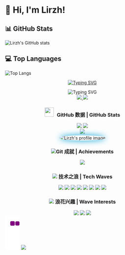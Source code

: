 # 👋 Hi, I'm Lirzh!

## 📊 GitHub Stats
 ![Lirzh's GitHub stats](https://github-readme-stats.vercel.app/api?username=Lirzh)

## 💻 Top Languages
 ![Top Langs](https://github-readme-stats.vercel.app/api/top-langs/?username=Lirzh)

<!-- Header with animated welcome -->
<p align="center">
  <a href="https://github.com/Lirzh">
    <img src="https://readme-typing-svg.herokuapp.com?font=Fira+Code&size=32&duration=2800&pause=2000&color=A9FEF7&center=true&vCenter=true&width=940&lines=Hi+there%2C+I'm+Lirzh+👨‍💻" alt="Typing SVG" />
  </a>
</p>

<!-- Animated welcome message -->
<div align="center">
  <img src="https://readme-typing-svg.herokuapp.com?font=Pacifico&size=40&pause=1000&color=F7D665&center=true&vCenter=true&width=800&height=100&lines=Welcome+to+my+GitHub+Profile;Where+Code+Meets+Creativity;Let's+Build+Something+Amazing!" alt="Typing SVG" />
</div>

<!-- Social Links -->
<div align="center">
  <a href="mailto:your.email@example.com">
    <img src="https://img.shields.io/badge/Email-Contact_Me-D14836?style=for-the-badge&logo=gmail&logoColor=white"/>
  </a>
  <img src="https://img.shields.io/badge/Status-Coding_Enthusiast-87CF3E?style=for-the-badge&logo=visual-studio-code&logoColor=white"/>
</div>

<!-- GitHub Stats -->
<h3 align="center">
  <img src="https://media.giphy.com/media/iY8CRBdQXODJSCERIr/giphy.gif" width="30" height="30" style="margin-right: 10px;">GitHub 数据 | GitHub Stats 
</h3>

<div align="center">
  <img width="49%" src="https://github-readme-stats.vercel.app/api?username=Lirzh&show_icons=true&theme=tokyonight&hide_border=true&count_private=true&bg_color=0D1117&title_color=00A1D6&icon_color=00A1D6" />
  <img width="49%" src="https://github-readme-streak-stats.herokuapp.com/?user=Lirzh&theme=tokyonight&hide_border=true&background=0D1117&stroke=00A1D6&ring=00A1D6&fire=00A1D6" />
</div>

<div align="center">
  <img width="49%" src="https://github-readme-stats.vercel.app/api/top-langs/?username=Lirzh&layout=compact&theme=tokyonight&hide_border=true&bg_color=0D1117&title_color=00A1D6" />
</div>

<!-- Profile Image -->
<div align="center">
  <img 
    src="https://github.com/Lirzh.png" 
    width="300"
    alt="Lirzh's profile image"
    align="center"
    style="border-radius: 50%; box-shadow: 0 0 20px #00A1D6;"
  />
</div>

<!-- Achievements -->
<h3 align="center">
  <img src="https://media.giphy.com/media/W5eoZHPpUx9sapR0eu/giphy.gif" width="30px" alt="Git"/>&nbsp;成就 | Achievements
</h3>

<div align="center">
  <img src="https://github-profile-trophy.vercel.app/?username=Lirzh&theme=tokyonight&no-frame=true&row=1&column=7&margin-w=15&margin-h=15" />
</div>

<!-- Tech Stack with Wave Animation -->
<h3 align="center">
  <img src="https://media2.giphy.com/media/QssGEmpkyEOhBCb7e1/giphy.gif?cid=ecf05e47a0n3gi1bfqntqmob8g9aid1oyj2wr3ds3mg700bl&rid=giphy.gif" width="30px">
  技术之浪 | Tech Waves
</h3>

<div align="center">
  <img src="https://img.shields.io/badge/Java-深海蓝-00A1D6?style=for-the-badge&logo=openjdk&logoColor=white" />
  <img src="https://img.shields.io/badge/Spring_Boot-海藻绿-6DB33F?style=for-the-badge&logo=spring-boot&logoColor=white" />
  <img src="https://img.shields.io/badge/Vue.js-珊瑚色-42B883?style=for-the-badge&logo=vue.js&logoColor=white" />
  <img src="https://img.shields.io/badge/Python-海蛇蓝-3776AB?style=for-the-badge&logo=python&logoColor=white" />
  <img src="https://img.shields.io/badge/C-深渊蓝-00599C?style=for-the-badge&logo=c&logoColor=white" />
  <img src="https://img.shields.io/badge/C++-暗流蓝-00599C?style=for-the-badge&logo=c%2B%2B&logoColor=white" />
  <img src="https://img.shields.io/badge/Git-珊瑚红-F05032?style=for-the-badge&logo=git&logoColor=white" />
  <img src="https://img.shields.io/badge/JavaScript-金沙色-F7DF1E?style=for-the-badge&logo=javascript&logoColor=black" />
</div>

<!-- Interests with Wave Theme -->
<h3 align="center">
  <img src="https://media.giphy.com/media/mGcNjsfWAjY5AEZNw6/giphy.gif" width="30">
  浪花兴趣 | Wave Interests
</h3>

<div align="center">
  <img src="https://img.shields.io/badge/性格-深邃如海-00A1D6?style=for-the-badge&logoColor=white" />
  <img src="https://img.shields.io/badge/爱好-二次元-FF69B4?style=for-the-badge&logoColor=white" />
  <img src="https://img.shields.io/badge/YouTube-珊瑚红-FF0000?style=for-the-badge&logo=youtube&logoColor=white" />
</div>

<!-- Snake Animation -->
<picture>
  <source media="(prefers-color-scheme: dark)" srcset="https://raw.githubusercontent.com/Lirzh/Lirzh/output/github-contribution-grid-snake-dark.svg">
  <source media="(prefers-color-scheme: light)" srcset="https://raw.githubusercontent.com/Lirzh/Lirzh/output/github-contribution-grid-snake.svg">
  <img alt="github contribution grid snake animation" src="https://raw.githubusercontent.com/Lirzh/Lirzh/output/github-contribution-grid-snake.svg">
</picture>

<!-- Wave Footer -->
<img width="100%" src="https://capsule-render.vercel.app/api?type=waving&color=00A1D6&height=120&section=footer"/>